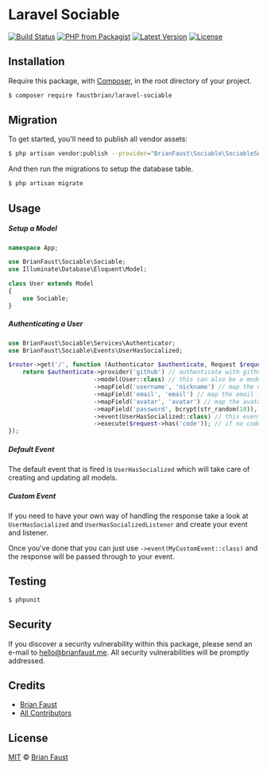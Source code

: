 # Laravel Sociable

[![Build Status](https://img.shields.io/travis/faustbrian/Laravel-Sociable/master.svg?style=flat-square)](https://travis-ci.org/faustbrian/Laravel-Sociable)
[![PHP from Packagist](https://img.shields.io/packagist/php-v/faustbrian/laravel-sociable.svg?style=flat-square)]()
[![Latest Version](https://img.shields.io/github/release/faustbrian/Laravel-Sociable.svg?style=flat-square)](https://github.com/faustbrian/Laravel-Sociable/releases)
[![License](https://img.shields.io/packagist/l/faustbrian/Laravel-Sociable.svg?style=flat-square)](https://packagist.org/packages/faustbrian/Laravel-Sociable)

## Installation

Require this package, with [Composer](https://getcomposer.org/), in the root directory of your project.

``` bash
$ composer require faustbrian/laravel-sociable
```

## Migration

To get started, you'll need to publish all vendor assets:

```bash
$ php artisan vendor:publish --provider="BrianFaust\Sociable\SociableServiceProvider"
```

And then run the migrations to setup the database table.

```bash
$ php artisan migrate
```

## Usage

##### Setup a Model

``` php
namespace App;

use BrianFaust\Sociable\Sociable;
use Illuminate\Database\Eloquent\Model;

class User extends Model
{
    use Sociable;
}
```

##### Authenticating a User

``` php
use BrianFaust\Sociable\Services\Authenticator;
use BrianFaust\Sociable\Events\UserHasSocialized;

$router->get('/', function (Authenticator $authenticate, Request $request) {
    return $authenticate->provider('github') // authenticate with github
                        ->model(User::class) // this can also be a model like User::find(1) if you want to attach multiple social profiles to one model
                        ->mapField('username', 'nickname') // map the nickname field to the username column on the user model
                        ->mapField('email', 'email') // map the email field to the email column on the user model
                        ->mapField('avatar', 'avatar') // map the avatar field to the avatar column on the user model
                        ->mapField('password', bcrypt(str_random(10)), true) // add an additional password field to the user model
                        ->event(UserHasSocialized::class) // this event will be fired after the user profile has been retrieved
                        ->execute($request->has('code')); // if no code is available we will redirect instead of processing the response
});
```

##### Default Event

The default event that is fired is `UserHasSocialized` which will take care of creating and updating all models.

##### Custom Event

If you need to have your own way of handling the response take a look at `UserHasSocialized` and `UserHasSocializedListener` and create your event and listener.

Once you've done that you can just use `->event(MyCustomEvent::class)` and the response will be passed through to your event.

## Testing

``` bash
$ phpunit
```

## Security

If you discover a security vulnerability within this package, please send an e-mail to hello@brianfaust.me. All security vulnerabilities will be promptly addressed.

## Credits

- [Brian Faust](https://github.com/faustbrian)
- [All Contributors](../../contributors)

## License

[MIT](LICENSE) © [Brian Faust](https://brianfaust.me)
